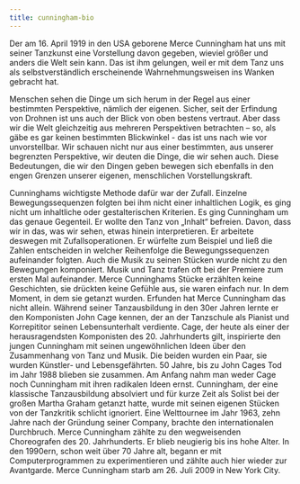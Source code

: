 ```yaml
---
title: cunningham-bio
---
```


Der am 16. April 1919 in den USA geborene Merce Cunningham hat uns mit seiner Tanzkunst eine Vorstellung davon gegeben, wieviel größer und anders die Welt sein kann. Das ist ihm gelungen, weil er mit dem Tanz uns als selbstverständlich erscheinende Wahrnehmungsweisen ins Wanken gebracht hat.

Menschen sehen die Dinge um sich herum in der Regel aus einer bestimmten Perspektive, nämlich der eigenen. Sicher, seit der Erfindung von Drohnen ist uns auch der Blick von oben bestens vertraut. Aber dass wir die Welt gleichzeitig aus mehreren Perspektiven betrachten – so, als gäbe es gar keinen bestimmten Blickwinkel - das ist uns nach wie vor unvorstellbar. Wir schauen nicht nur aus einer bestimmten, aus unserer begrenzten Perspektive, wir deuten die Dinge, die wir sehen auch. Diese Bedeutungen, die wir den Dingen geben bewegen sich ebenfalls in den engen Grenzen unserer eigenen, menschlichen Vorstellungskraft.

Cunninghams wichtigste Methode dafür war der Zufall. Einzelne Bewegungssequenzen folgten bei ihm nicht einer inhaltlichen Logik, es ging nicht um inhaltliche oder gestalterischen Kriterien. Es ging Cunningham um das genaue Gegenteil. Er wollte den Tanz von „Inhalt“ befreien. Davon, dass wir in das, was wir sehen, etwas hinein interpretieren. Er arbeitete deswegen mit Zufallsoperationen. Er würfelte zum Beispiel und ließ die Zahlen entscheiden in welcher Reihenfolge die Bewegungssequenzen aufeinander folgten. Auch die Musik zu seinen Stücken wurde nicht zu den Bewegungen komponiert. Musik und Tanz trafen oft bei der Premiere zum ersten Mal aufeinander. Merce Cunninghams Stücke erzählten keine Geschichten, sie drückten keine Gefühle aus, sie waren einfach nur. In dem Moment, in dem sie getanzt wurden.
Erfunden hat Merce Cunningham das nicht allein. Während seiner Tanzausbildung in den 30er Jahren lernte er den Komponisten John Cage kennen, der an der Tanzschule als Pianist und Korrepititor seinen Lebensunterhalt verdiente. Cage, der heute als einer der herausragendsten Komponisten des 20. Jahrhunderts gilt, inspirierte den jungen Cunningham mit seinen ungewöhnlichen Ideen über den Zusammenhang von Tanz und Musik. Die beiden wurden ein Paar, sie wurden Künstler- und Lebensgefährten. 50 Jahre, bis zu John Cages Tod im Jahr 1988 blieben sie zusammen. Am Anfang nahm man weder Cage noch Cunningham mit ihren radikalen Ideen ernst. Cunningham, der eine klassische Tanzausbildung absolviert und für kurze Zeit als Solist bei der großen Martha Graham getanzt hatte, wurde mit seinen eigenen Stücken von der Tanzkritik schlicht ignoriert. Eine Welttournee im Jahr 1963, zehn Jahre nach der Gründung seiner Company, brachte den internationalen Durchbruch. Merce Cunningham zählte zu den wegweisenden Choreografen des 20. Jahrhunderts. Er blieb neugierig bis ins hohe Alter. In den 1990ern, schon weit über 70 Jahre alt, begann er mit Computerprogrammen zu experimentieren und zählte auch hier wieder zur Avantgarde. Merce Cunningham starb am 26. Juli 2009 in New York City.
